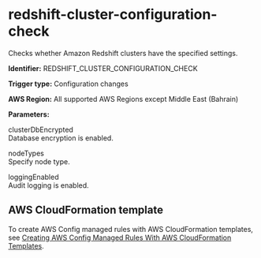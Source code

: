 # redshift\-cluster\-configuration\-check<a name="redshift-cluster-configuration-check"></a>

Checks whether Amazon Redshift clusters have the specified settings\.

**Identifier:** REDSHIFT\_CLUSTER\_CONFIGURATION\_CHECK

**Trigger type:** Configuration changes

**AWS Region:** All supported AWS Regions except Middle East \(Bahrain\)

**Parameters:**

 clusterDbEncrypted   
 Database encryption is enabled\. 

 nodeTypes   
 Specify node type\. 

 loggingEnabled   
 Audit logging is enabled\. 

## AWS CloudFormation template<a name="w24aac11c29c17d279c15"></a>

To create AWS Config managed rules with AWS CloudFormation templates, see [Creating AWS Config Managed Rules With AWS CloudFormation Templates](aws-config-managed-rules-cloudformation-templates.md)\.